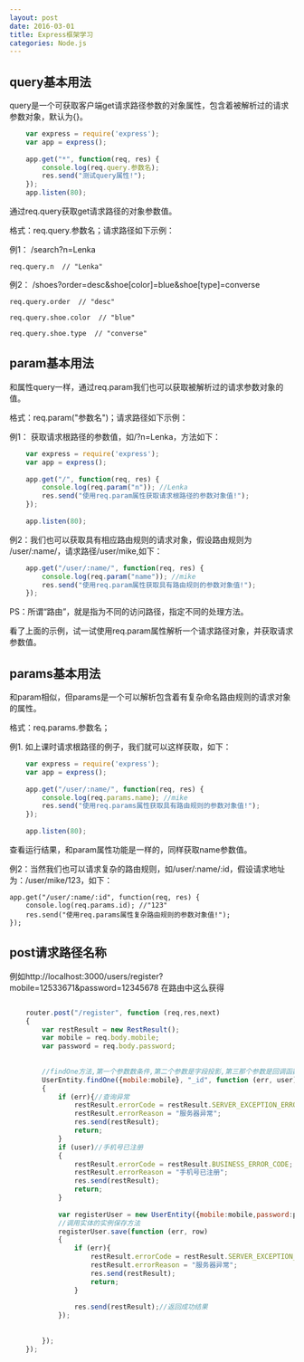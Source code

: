 ```yaml
---
layout: post
date: 2016-03-01
title: Express框架学习
categories: Node.js
---
```



query基本用法
---
query是一个可获取客户端get请求路径参数的对象属性，包含着被解析过的请求参数对象，默认为{}。

```javascript
	var express = require('express');
	var app = express();
	 
	app.get("*", function(req, res) {
	    console.log(req.query.参数名);
	    res.send("测试query属性!");
	});
	app.listen(80);
```

通过req.query获取get请求路径的对象参数值。

格式：req.query.参数名；请求路径如下示例：

例1： /search?n=Lenka

	req.query.n  // "Lenka"


例2： /shoes?order=desc&shoe[color]=blue&shoe[type]=converse


	req.query.order  // "desc"
	 
	req.query.shoe.color  // "blue"
	 
	req.query.shoe.type  // "converse"


param基本用法
---
和属性query一样，通过req.param我们也可以获取被解析过的请求参数对象的值。

格式：req.param("参数名")；请求路径如下示例：

例1： 获取请求根路径的参数值，如/?n=Lenka，方法如下：

```javascript
	var express = require('express');
	var app = express();
	 
	app.get("/", function(req, res) {
	    console.log(req.param("n")); //Lenka
	    res.send("使用req.param属性获取请求根路径的参数对象值!");
	});
	 
	app.listen(80);
```
例2：我们也可以获取具有相应路由规则的请求对象，假设路由规则为 /user/:name/，请求路径/user/mike,如下：

```javascript
	app.get("/user/:name/", function(req, res) {
	    console.log(req.param("name")); //mike
	    res.send("使用req.param属性获取具有路由规则的参数对象值!");
	});
```
PS：所谓“路由”，就是指为不同的访问路径，指定不同的处理方法。

看了上面的示例，试一试使用req.param属性解析一个请求路径对象，并获取请求参数值。


params基本用法
---

和param相似，但params是一个可以解析包含着有复杂命名路由规则的请求对象的属性。

格式：req.params.参数名；

例1. 如上课时请求根路径的例子，我们就可以这样获取，如下：

```javascript
	var express = require('express');
	var app = express();
	 
	app.get("/user/:name/", function(req, res) {
	    console.log(req.params.name); //mike
	    res.send("使用req.params属性获取具有路由规则的参数对象值!");
	});
	 
	app.listen(80);
```

查看运行结果，和param属性功能是一样的，同样获取name参数值。

例2：当然我们也可以请求复杂的路由规则，如/user/:name/:id，假设请求地址为：/user/mike/123，如下：

	app.get("/user/:name/:id", function(req, res) {
	    console.log(req.params.id); //"123"
	    res.send("使用req.params属性复杂路由规则的参数对象值!");
	});

	
post请求路径名称
---
例如http://localhost:3000/users/register?mobile=12533671&password=12345678
在路由中这么获得

```javascript

	router.post("/register", function (req,res,next)
	{
	    var restResult = new RestResult();
	    var mobile = req.body.mobile;
	    var password = req.body.password;
	
	
	    //findOne方法,第一个参数数条件,第二个参数是字段投影,第三那个参数是回调函数
	    UserEntity.findOne({mobile:mobile}, "_id", function (err, user)
	    {
	        if (err){//查询异常
	            restResult.errorCode = restResult.SERVER_EXCEPTION_ERROR_CODE;
	            restResult.errorReason = "服务器异常";
	            res.send(restResult);
	            return;
	        }
	        if (user)//手机号已注册
	        {
	            restResult.errorCode = restResult.BUSINESS_ERROR_CODE;
	            restResult.errorReason = "手机号已注册";
	            res.send(restResult);
	            return;
	        }
	
	        var registerUser = new UserEntity({mobile:mobile,password:password});
	        //调用实体的实例保存方法
	        registerUser.save(function (err, row)
	        {
	            if (err){
	                restResult.errorCode = restResult.SERVER_EXCEPTION_ERROR_CODE;
	                restResult.errorReason = "服务器异常";
	                res.send(restResult);
	                return;
	            }
	
	            res.send(restResult);//返回成功结果
	        });
	
	
	    });
	});
	
```